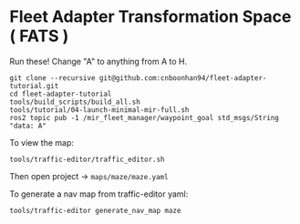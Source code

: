 # Fleet Adapter Transformation Space ( FATS )
Run these! Change "A" to anything from A to H.
```
git clone --recursive git@github.com:cnboonhan94/fleet-adapter-tutorial.git
cd fleet-adapter-tutorial
tools/build_scripts/build_all.sh
tools/tutorial/04-launch-minimal-mir-full.sh
ros2 topic pub -1 /mir_fleet_manager/waypoint_goal std_msgs/String "data: A"
```

To view the map:
```
tools/traffic-editor/traffic_editor.sh 

```
Then open project -> `maps/maze/maze.yaml`

To generate a nav map from traffic-editor yaml:
```
tools/traffic-editor generate_nav_map maze
```
